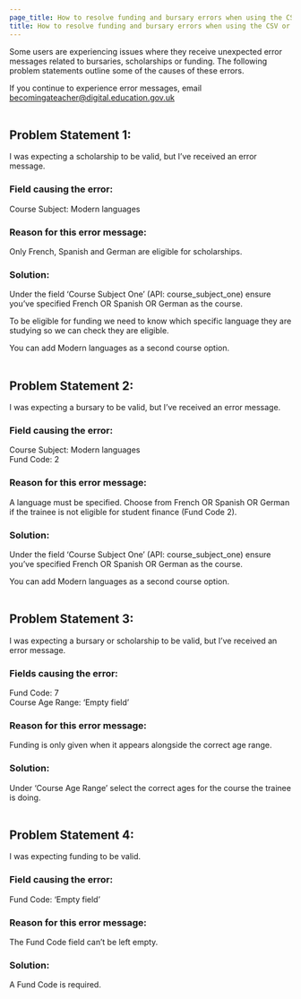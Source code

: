 ```yaml
---
page_title: How to resolve funding and bursary errors when using the CSV or API
title: How to resolve funding and bursary errors when using the CSV or API
---
```


Some users are experiencing issues where they receive unexpected error messages
related to bursaries, scholarships or funding. The following problem statements
outline some of the causes of these errors.

If you continue to experience error messages, email
<a class='govuk-link' href="mailto:becomingateacher@digital.education.gov.uk">becomingateacher@digital.education.gov.uk</a>
<br/>
<br/>

## Problem Statement 1:
I was expecting a scholarship to be valid, but I’ve received an error message.

### Field causing the error:
Course Subject: Modern languages

### Reason for this error message:
Only French, Spanish and German are eligible for scholarships.

### Solution:
Under the field ‘Course Subject One’ (API: course_subject_one) ensure you’ve
specified French OR Spanish OR German as the course.

To be eligible for funding we need to know which specific language they are
studying so we can check they are eligible.

You can add Modern languages as a second course option.
<br/>
<br/>

## Problem Statement 2:
I was expecting a bursary to be valid, but I’ve received an error message.

### Field causing the error:
Course Subject: Modern languages<br/>
Fund Code: 2

### Reason for this error message:
A language must be specified. Choose from French OR Spanish OR German if the
trainee is not eligible for student finance (Fund Code 2).

### Solution:
Under the field ‘Course Subject One’ (API: course_subject_one)
ensure you’ve specified French OR Spanish OR German as the course.

You can add Modern languages as a second course option.
<br/>
<br/>

## Problem Statement 3:
I was expecting a bursary or scholarship to be valid, but I’ve received an error message.

### Fields causing the error:
Fund Code: 7<br/>
Course Age Range: ‘Empty field’

### Reason for this error message:
Funding is only given when it appears alongside the correct age range.

### Solution:
Under ‘Course Age Range’ select the correct ages for the course the trainee is doing.
<br/>
<br/>

## Problem Statement 4:
I was expecting funding to be valid.

### Field causing the error:
Fund Code: ‘Empty field’

### Reason for this error message:
The Fund Code field can’t be left empty.

### Solution:
A Fund Code is required.
<br/>
<br/>
